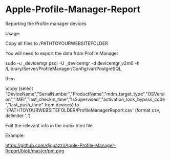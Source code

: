 # Apple-Profile-Manager-Report
Reporting the Profile manager devices


Usage:

Copy all files to /PATHTOYOURWEBSITEFOLDER


You will need to export the data from Profile Manager


sudo -u _devicemgr psql -U _devicemgr -d devicemgr_v2m0 -h /Library/Server/ProfileManager/Config/var/PostgreSQL 


then


\copy (select "DeviceName","SerialNumber","ProductName","mdm_target_type","OSVersion","IMEI","last_checkin_time","IsSupervised","activation_lock_bypass_code","last_push_time" from devices) to '/PATHTOYOURWEBSITEFOLDER/ProfileManagerReport.csv' (format csv, delimiter ';')


Edit the relevant info in the index.html file

Example:

https://github.com/djquazzi/Apple-Profile-Manager-Report/blob/master/pm.png
